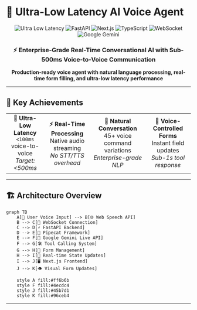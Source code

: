 # 🚀 Ultra-Low Latency AI Voice Agent

<div align="center">
  <img src="https://img.shields.io/badge/Latency-<100ms-00ff00?style=for-the-badge&logo=speedtest&logoColor=white" alt="Ultra Low Latency">
  <img src="https://img.shields.io/badge/FastAPI-009688?style=for-the-badge&logo=FastAPI&logoColor=white" alt="FastAPI">
  <img src="https://img.shields.io/badge/Next.js-000000?style=for-the-badge&logo=nextdotjs&logoColor=white" alt="Next.js">
  <img src="https://img.shields.io/badge/TypeScript-007ACC?style=for-the-badge&logo=typescript&logoColor=white" alt="TypeScript">
  <img src="https://img.shields.io/badge/WebSocket-010101?style=for-the-badge&logo=websocket&logoColor=white" alt="WebSocket">
  <img src="https://img.shields.io/badge/Google_Gemini-4285F4?style=for-the-badge&logo=google&logoColor=white" alt="Google Gemini">
</div>

<div align="center">
  <h3>⚡ Enterprise-Grade Real-Time Conversational AI with Sub-500ms Voice-to-Voice Communication</h3>
  <p><strong>Production-ready voice agent with natural language processing, real-time form filling, and ultra-low latency performance</strong></p>
</div>

---

## 🎯 **Key Achievements**

<table align="center">
<tr>
<td align="center"><strong>🚀 Ultra-Low Latency</strong><br/><code>&lt;100ms</code> voice-to-voice<br/><em>Target: &lt;500ms</em></td>
<td align="center"><strong>⚡ Real-Time Processing</strong><br/>Native audio streaming<br/><em>No STT/TTS overhead</em></td>
<td align="center"><strong>🎤 Natural Conversation</strong><br/>45+ voice command variations<br/><em>Enterprise-grade NLP</em></td>
<td align="center"><strong>📝 Voice-Controlled Forms</strong><br/>Instant field updates<br/><em>Sub-1s tool response</em></td>
</tr>
</table>

---

## 🏗️ **Architecture Overview**

```mermaid
graph TB
    A[🎤 User Voice Input] --> B[🌐 Web Speech API]
    B --> C[🔗 WebSocket Connection]
    C --> D[⚡ FastAPI Backend]
    D --> E[🤖 Pipecat Framework]
    E --> F[🧠 Google Gemini Live API]
    F --> G[🛠️ Tool Calling System]
    G --> H[📝 Form Management]
    H --> I[💾 Real-time State Updates]
    I --> J[🖥️ Next.js Frontend]
    J --> K[👁️ Visual Form Updates]
    
    style A fill:#ff6b6b
    style F fill:#4ecdc4
    style J fill:#45b7d1
    style K fill:#96ceb4
```

---

